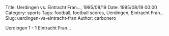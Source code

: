 Title: Uerdingen vs. Eintracht Fran…, 1995/08/19
Date: 1995/08/19 00:00
Category: sports
Tags: football, football scores, Uerdingen, Eintracht Fran…
Slug: uerdingen-vs-eintracht-fran
Author: carbonero


Uerdingen 1 - 1 Eintracht Fran…
